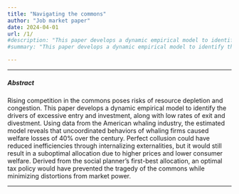 ```yaml
---
title: "Navigating the commons"
author: "Job market paper"
date: 2024-04-01
url: /1/
#description: "This paper develops a dynamic empirical model to identify the drivers of excessive competition in common-pool resources. Using data from the American whaling industry, the estimated model reveals that uncoordinated behaviors of whaling firms led to substantial welfare losses. While perfect collusion could have mitigated inefficiencies, it would still yield suboptimal allocation. An optimal policy prevents the tragedy of the commons while minimizing market power."
#summary: "This paper develops a dynamic empirical model to identify the drivers of excessive competition in common-pool resources. Using data from the American whaling industry, the estimated model reveals that uncoordinated behaviors of whaling firms led to substantial welfare losses. While perfect collusion could have mitigated inefficiencies, it would still yield suboptimal allocation. An optimal policy prevents the tragedy of the commons while minimizing market power."

---
```


---

##### Abstract

Rising competition in the commons poses risks of resource depletion and congestion. This paper develops a dynamic empirical model to identify the drivers of excessive entry and investment, along with low rates of exit and divestment. Using data from the American whaling industry, the estimated model reveals that uncoordinated behaviors of whaling firms caused welfare losses of 40% over the century. Perfect collusion could have reduced inefficiencies through internalizing externalities, but it would still result in a suboptimal allocation due to higher prices and lower consumer welfare. Derived from the social planner’s first-best allocation, an optimal tax policy would have prevented the tragedy of the commons while minimizing distortions from market power.

---

